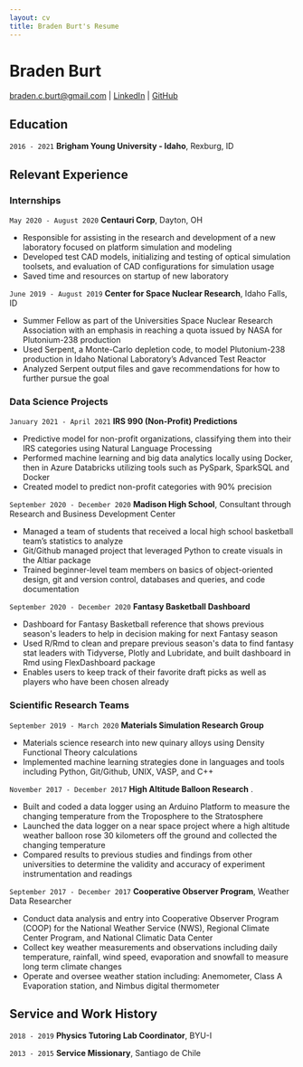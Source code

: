 ```yaml
---
layout: cv
title: Braden Burt's Resume
---
```


<!-- For some help on the wording see [this repository](https://github.com/BYUIDSS/resume_guide) -->

# Braden Burt
<!-- The second prophet of The Church of Jesus Christ of Latter-day Saints. -->

<div id="webaddress">
<a href="braden.c.burt@gmail.com">braden.c.burt@gmail.com</a>
<!-- | <a href="https://byuidatascience.github.io/development.html">Data Science Program</a> -->
| <a href="https://www.linkedin.com/in/bradenburt/">LinkedIn</a>
| <a href="https://github.com/bradenburt25">GitHub</a>
</div>

<!-- https://www.monique.tech/the-art-of-markdown -->

## Education

`2016 - 2021`
__Brigham Young University - Idaho__, Rexburg, ID


## Relevant Experience

### Internships

`May 2020 - August 2020`
__Centauri Corp__, Dayton, OH

- Responsible for assisting in the research and development of a new laboratory focused on platform simulation and modeling
- Developed test CAD models, initializing and testing of optical simulation toolsets, and evaluation of CAD configurations for simulation usage
- Saved time and resources on startup of new laboratory


`June 2019 - August 2019`
__Center for Space Nuclear Research__, Idaho Falls, ID

- Summer Fellow as part of the Universities Space Nuclear Research Association with an emphasis in reaching a quota issued by NASA for Plutonium-238 production
- Used Serpent, a Monte-Carlo depletion code, to model Plutonium-238 production in Idaho National Laboratory’s Advanced Test Reactor
- Analyzed Serpent output files and gave recommendations for how to further pursue the goal


### Data Science Projects

`January 2021 - April 2021`
__IRS 990 (Non-Profit) Predictions__

- Predictive model for non-profit organizations, classifying them into their IRS categories using Natural Language Processing
- Performed machine learning and big data analytics locally using Docker, then in Azure Databricks utilizing tools such as PySpark, SparkSQL and Docker
- Created model to predict non-profit categories with 90% precision 


`September 2020 - December 2020`
__Madison High School__, Consultant through Research and Business Development Center

- Managed a team of students that received a local high school basketball team’s statistics to analyze
- Git/Github managed project that leveraged Python to create visuals in the Altiar package
- Trained beginner-level team members on basics of object-oriented design, git and version control, databases and queries, and code documentation


`September 2020 - December 2020`
__Fantasy Basketball Dashboard__

- Dashboard for Fantasy Basketball reference that shows previous season's leaders to help in decision making for next Fantasy season
- Used R/Rmd to clean and prepare previous season's data to find fantasy stat leaders with Tidyverse, Plotly and Lubridate, and built dashboard in Rmd using FlexDashboard package
- Enables users to keep track of their favorite draft picks as well as players who have been chosen already


### Scientific Research Teams

`September 2019 - March 2020`
__Materials Simulation Research Group__

- Materials science research into new quinary alloys using Density Functional Theory calculations 
- Implemented machine learning strategies done in languages and tools including Python, Git/Github, UNIX, VASP, and C++


`November 2017 - December 2017`
__High Altitude Balloon Research__ 
.
- Built and coded a data logger using an Arduino Platform to measure the changing temperature from the Troposphere to the Stratosphere
- Launched the data logger on a near space project where a high altitude weather balloon rose 30 kilometers off the ground and collected the changing temperature
- Compared results to previous studies and findings from other universities to determine the validity and accuracy of experiment instrumentation and readings


 `September 2017 - December 2017`
 __Cooperative Observer Program__, Weather Data Researcher

- Conduct data analysis and entry into Cooperative Observer Program (COOP) for the National Weather Service (NWS), Regional Climate Center Program, and National Climatic Data Center
- Collect key weather measurements and observations including daily temperature, rainfall, wind speed, evaporation and snowfall to measure long term climate changes  
- Operate and oversee weather station including: Anemometer, Class A Evaporation station, and Nimbus digital thermometer 


## Service and Work History

`2018 - 2019`
__Physics Tutoring Lab Coordinator__, BYU-I


`2013 - 2015`
__Service Missionary__, Santiago de Chile

<!-- ### Footer

Last updated: March 2021 -->


